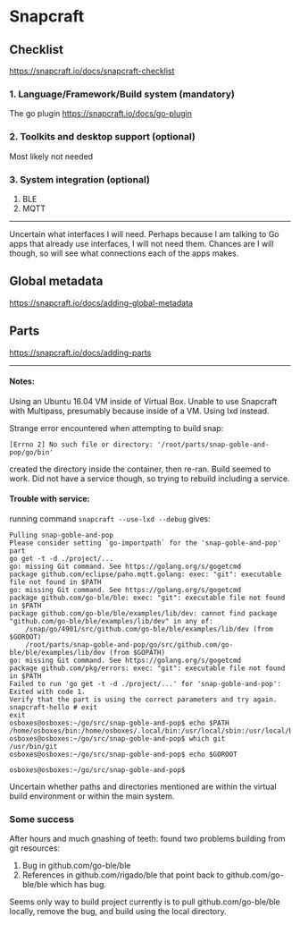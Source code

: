 # Snapcraft

## Checklist
https://snapcraft.io/docs/snapcraft-checklist

### 1. Language/Framework/Build system (mandatory)
The go plugin
https://snapcraft.io/docs/go-plugin

### 2. Toolkits and desktop support (optional)
Most likely not needed

### 3. System integration (optional)
1. BLE
2. MQTT

----------------
Uncertain what interfaces I will need. Perhaps because I am talking to Go apps that already use interfaces, I will not need them. Chances are I will though, so will see what connections each of the apps makes.

## Global metadata
https://snapcraft.io/docs/adding-global-metadata

## Parts
https://snapcraft.io/docs/adding-parts


---------------
#### Notes:
Using an Ubuntu 16.04 VM inside of Virtual Box. Unable to use Snapcraft with Multipass, presumably because inside of a VM. Using lxd instead.


Strange error encountered when attempting to build snap: 
```
[Errno 2] No such file or directory: '/root/parts/snap-goble-and-pop/go/bin'
```
created the directory inside the container, then re-ran. Build seemed to work. Did not have a service though, so trying to rebuild including a service.

#### Trouble with service:

running command `snapcraft --use-lxd --debug` gives:

```
Pulling snap-goble-and-pop 
Please consider setting `go-importpath` for the 'snap-goble-and-pop' part
go get -t -d ./project/...
go: missing Git command. See https://golang.org/s/gogetcmd
package github.com/eclipse/paho.mqtt.golang: exec: "git": executable file not found in $PATH
go: missing Git command. See https://golang.org/s/gogetcmd
package github.com/go-ble/ble: exec: "git": executable file not found in $PATH
package github.com/go-ble/ble/examples/lib/dev: cannot find package "github.com/go-ble/ble/examples/lib/dev" in any of:
	/snap/go/4901/src/github.com/go-ble/ble/examples/lib/dev (from $GOROOT)
	/root/parts/snap-goble-and-pop/go/src/github.com/go-ble/ble/examples/lib/dev (from $GOPATH)
go: missing Git command. See https://golang.org/s/gogetcmd
package github.com/pkg/errors: exec: "git": executable file not found in $PATH
Failed to run 'go get -t -d ./project/...' for 'snap-goble-and-pop': Exited with code 1.
Verify that the part is using the correct parameters and try again.
snapcraft-hello # exit
exit
osboxes@osboxes:~/go/src/snap-goble-and-pop$ echo $PATH
/home/osboxes/bin:/home/osboxes/.local/bin:/usr/local/sbin:/usr/local/bin:/usr/sbin:/usr/bin:/sbin:/bin:/usr/games:/usr/local/games:/snap/bin:/snap/bin:/var/lib/snapd/snap/bin:/snap/bin:/var/lib/snapd/snap/bin:/snap/bin:/var/lib/snapd/snap/bin
osboxes@osboxes:~/go/src/snap-goble-and-pop$ which git
/usr/bin/git
osboxes@osboxes:~/go/src/snap-goble-and-pop$ echo $GOROOT

osboxes@osboxes:~/go/src/snap-goble-and-pop$
```
Uncertain whether paths and directories mentioned are within the virtual build environment or within the main system.

### Some success
After hours and much gnashing of teeth: found two problems building from git resources:
1. Bug in github.com/go-ble/ble
2. References in github.com/rigado/ble that point back to github.com/go-ble/ble which has bug.

Seems only way to build project currently is to pull github.com/go-ble/ble locally, remove the bug, and build using the local directory.
